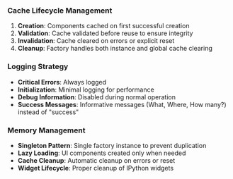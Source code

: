 ### Cache Lifecycle Management
1. **Creation**: Components cached on first successful creation
2. **Validation**: Cache validated before reuse to ensure integrity
3. **Invalidation**: Cache cleared on errors or explicit reset
4. **Cleanup**: Factory handles both instance and global cache clearing

### Logging Strategy
- **Critical Errors**: Always logged
- **Initialization**: Minimal logging for performance  
- **Debug Information**: Disabled during normal operation
- **Success Messages**: Informative messages (What, Where, How many?) instead of "success"

### Memory Management
- **Singleton Pattern**: Single factory instance to prevent duplication
- **Lazy Loading**: UI components created only when needed
- **Cache Cleanup**: Automatic cleanup on errors or reset
- **Widget Lifecycle**: Proper cleanup of IPython widgets